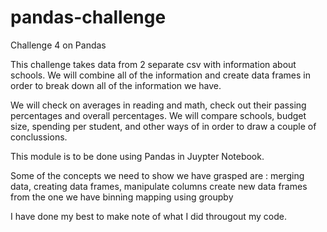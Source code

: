 # pandas-challenge
Challenge 4 on Pandas


This challenge takes data from 2 separate csv with information about schools. We will combine all of the information and create data frames in order to break down all of the information we have. 

We will check on averages in reading and math, check out their passing percentages and overall percentages.
We will compare schools, budget size, spending per student, and other ways of in order to draw a couple of conclussions.

This module is to be done using Pandas in Juypter Notebook.

Some of the concepts we need to show we have grasped are :
merging data,
creating data frames,
manipulate columns
create new data frames from the one we have
binning
mapping
using groupby

I have done my best to make note of what I did througout my code. 